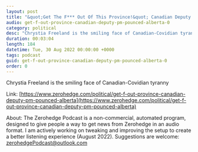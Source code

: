 ```yaml
---
layout: post
title: "&quot;Get The F*** Out Of This Province!&quot; Canadian Deputy PM Pounced On In Alberta"
audio: get-f-out-province-canadian-deputy-pm-pounced-alberta-0
category: political
desc: "Chrystia Freeland is the smiling face of Canadian-Covidian tyranny"
duration: 00:03:04
length: 184
datetime: Tue, 30 Aug 2022 00:00:00 +0000
tags: podcast
guid: get-f-out-province-canadian-deputy-pm-pounced-alberta-0
order: 0
---
```

Chrystia Freeland is the smiling face of Canadian-Covidian tyranny

Link: [https://www.zerohedge.com/political/get-f-out-province-canadian-deputy-pm-pounced-alberta](https://www.zerohedge.com/political/get-f-out-province-canadian-deputy-pm-pounced-alberta)

About: The Zerohedge Podcast is a non-commercial, automated program, designed to give people a way to get news from Zerohedge in an audio format.  I am actively working on tweaking and improving the setup to create a better listening experience (August 2022).  Suggestions are welcome: [zerohedgePodcast@outlook.com](mailto:zerohedgePodcast@outlook.com)